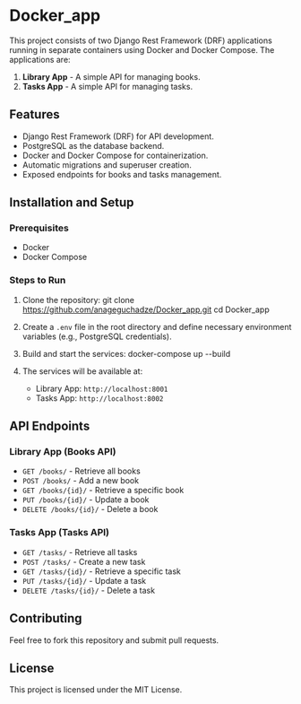 # Docker_app

This project consists of two Django Rest Framework (DRF) applications running in separate containers using Docker and Docker Compose. The applications are:

1. **Library App** - A simple API for managing books.
2. **Tasks App** - A simple API for managing tasks.

## Features
- Django Rest Framework (DRF) for API development.
- PostgreSQL as the database backend.
- Docker and Docker Compose for containerization.
- Automatic migrations and superuser creation.
- Exposed endpoints for books and tasks management.

## Installation and Setup

### Prerequisites
- Docker
- Docker Compose

### Steps to Run
1. Clone the repository:
   git clone https://github.com/anageguchadze/Docker_app.git
   cd Docker_app

2. Create a `.env` file in the root directory and define necessary environment variables (e.g., PostgreSQL credentials).

3. Build and start the services:
   docker-compose up --build
  
4. The services will be available at:
   - Library App: `http://localhost:8001`
   - Tasks App: `http://localhost:8002`

## API Endpoints

### Library App (Books API)
- `GET /books/` - Retrieve all books
- `POST /books/` - Add a new book
- `GET /books/{id}/` - Retrieve a specific book
- `PUT /books/{id}/` - Update a book
- `DELETE /books/{id}/` - Delete a book

### Tasks App (Tasks API)
- `GET /tasks/` - Retrieve all tasks
- `POST /tasks/` - Create a new task
- `GET /tasks/{id}/` - Retrieve a specific task
- `PUT /tasks/{id}/` - Update a task
- `DELETE /tasks/{id}/` - Delete a task

## Contributing
Feel free to fork this repository and submit pull requests.

## License
This project is licensed under the MIT License.